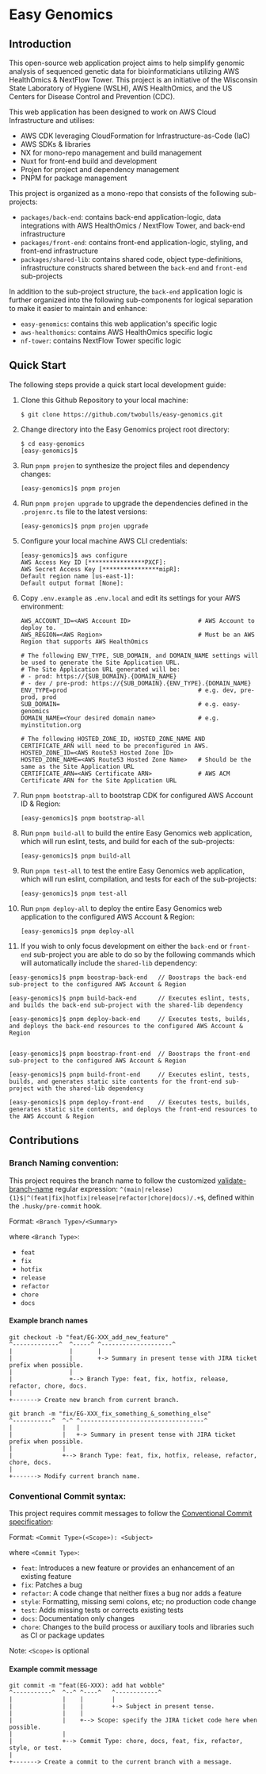 # Easy Genomics

## Introduction

This open-source web application project aims to help simplify genomic analysis of sequenced genetic data for
bioinformaticians utilizing AWS HealthOmics & NextFlow Tower. This project is an initiative of the Wisconsin State
Laboratory of Hygiene (WSLH), AWS HealthOmics, and the US Centers for Disease Control and Prevention (CDC).

This web application has been designed to work on AWS Cloud Infrastructure and utilises:

- AWS CDK leveraging CloudFormation for Infrastructure-as-Code (IaC)
- AWS SDKs & libraries
- NX for mono-repo management and build management
- Nuxt for front-end build and development
- Projen for project and dependency management
- PNPM for package management

This project is organized as a mono-repo that consists of the following sub-projects:

- `packages/back-end`: contains back-end application-logic, data integrations with AWS HealthOmics / NextFlow Tower, and
  back-end infrastructure
- `packages/front-end`: contains front-end application-logic, styling, and front-end infrastructure
- `packages/shared-lib`: contains shared code, object type-definitions, infrastructure constructs shared between the
  `back-end` and `front-end` sub-projects

In addition to the sub-project structure, the `back-end` application logic is further organized into the following
sub-components for logical separation to make it easier to maintain and enhance:

- `easy-genomics`: contains this web application's specific logic
- `aws-healthomics`: contains AWS HealthOmics specific logic
- `nf-tower`: contains NextFlow Tower specific logic

## Quick Start

The following steps provide a quick start local development guide:

1. Clone this Github Repository to your local machine:
   ```
   $ git clone https://github.com/twobulls/easy-genomics.git
   ```
2. Change directory into the Easy Genomics project root directory:
   ```
   $ cd easy-genomics
   [easy-genomics]$
   ```
3. Run `pnpm projen` to synthesize the project files and dependency changes:
   ```
   [easy-genomics]$ pnpm projen
   ```
4. Run `pnpm projen upgrade` to upgrade the dependencies defined in the `.projenrc.ts` file to the latest versions:
   ```
   [easy-genomics]$ pnpm projen upgrade
   ```
5. Configure your local machine AWS CLI credentials:
   ```
   [easy-genomics]$ aws configure
   AWS Access Key ID [****************PXCF]:
   AWS Secret Access Key [****************mipR]:
   Default region name [us-east-1]:
   Default output format [None]:
   ```
6. Copy `.env.example` as `.env.local` and edit its settings for your AWS environment:

   ```
   AWS_ACCOUNT_ID=<AWS Account ID>                   # AWS Account to deploy to.
   AWS_REGION=<AWS Region>                           # Must be an AWS Region that supports AWS HealthOmics

   # The following ENV_TYPE, SUB_DOMAIN, and DOMAIN_NAME settings will be used to generate the Site Application URL.
   # The Site Application URL generated will be:
   # - prod: https://{SUB_DOMAIN}.{DOMAIN_NAME}
   # - dev / pre-prod: https://{SUB_DOMAIN}.{ENV_TYPE}.{DOMAIN_NAME}
   ENV_TYPE=prod                                     # e.g. dev, pre-prod, prod
   SUB_DOMAIN=                                       # e.g. easy-genomics
   DOMAIN_NAME=<Your desired domain name>            # e.g. myinstitution.org

   # The following HOSTED_ZONE_ID, HOSTED_ZONE_NAME AND CERTIFICATE_ARN will need to be preconfigured in AWS.
   HOSTED_ZONE_ID=<AWS Route53 Hosted Zone ID>
   HOSTED_ZONE_NAME=<AWS Route53 Hosted Zone Name>   # Should be the same as the Site Application URL
   CERTIFICATE_ARN=<AWS Certificate ARN>             # AWS ACM Certificate ARN for the Site Application URL
   ```

7. Run `pnpm bootstrap-all` to bootstrap CDK for configured AWS Account ID & Region:
   ```
   [easy-genomics]$ pnpm bootstrap-all
   ```
8. Run `pnpm build-all` to build the entire Easy Genomics web application, which will run eslint, tests, and build for
   each of the sub-projects:
   ```
   [easy-genomics]$ pnpm build-all
   ```
9. Run `pnpm test-all` to test the entire Easy Genomics web application, which will run eslint, compilation, and tests
   for each of the sub-projects:
   ```
   [easy-genomics]$ pnpm test-all
   ```
10. Run `pnpm deploy-all` to deploy the entire Easy Genomics web application to the configured AWS Account & Region:
    ```
    [easy-genomics]$ pnpm deploy-all
    ```
11. If you wish to only focus development on either the `back-end` or `front-end` sub-project you are able to do so by
    the following commands which will automatically include the `shared-lib` dependency:

```
[easy-genomics]$ pnpm boostrap-back-end   // Boostraps the back-end sub-project to the configured AWS Account & Region

[easy-genomics]$ pnpm build-back-end      // Executes eslint, tests, and builds the back-end sub-project with the shared-lib dependency

[easy-genomics]$ pnpm deploy-back-end     // Executes tests, builds, and deploys the back-end resources to the configured AWS Account & Region


[easy-genomics]$ pnpm boostrap-front-end  // Boostraps the front-end sub-project to the configured AWS Account & Region

[easy-genomics]$ pnpm build-front-end     // Executes eslint, tests, builds, and generates static site contents for the front-end sub-project with the shared-lib dependency

[easy-genomics]$ pnpm deploy-front-end    // Executes tests, builds, generates static site contents, and deploys the front-end resources to the AWS Account & Region
```

## Contributions

### Branch Naming convention:

This project requires the branch name to follow the customized
[validate-branch-name](https://www.npmjs.com/package/validate-branch-name) regular expression:
`^(main|release){1}$|^(feat|fix|hotfix|release|refactor|chore|docs)/.+$`, defined within the `.husky/pre-commit` hook.

Format: `<Branch Type>/<Summary>`

where `<Branch Type>`:

- `feat`
- `fix`
- `hotfix`
- `release`
- `refactor`
- `chore`
- `docs`

#### Example branch names

```
git checkout -b "feat/EG-XXX_add_new_feature"
^-------------^  ^-----^ ^--------------------^
|                |       |
|                |       +-> Summary in present tense with JIRA ticket prefix when possible.
|                |
|                +--> Branch Type: feat, fix, hotfix, release, refactor, chore, docs.
|
+-------> Create new branch from current branch.
```

```
git branch -m "fix/EG-XXX_fix_something_&_something_else"
^-----------^  ^-^ ^-----------------------------------^
|              |   |
|              |   +-> Summary in present tense with JIRA ticket prefix when possible.
|              |
|              +--> Branch Type: feat, fix, hotfix, release, refactor, chore, docs.
|
+-------> Modify current branch name.
```

### Conventional Commit syntax:

This project requires commit messages to follow the
[Conventional Commit specification](https://www.conventionalcommits.org/):

Format: `<Commit Type>(<Scope>): <Subject>`

where `<Commit Type>`:

- `feat`: Introduces a new feature or provides an enhancement of an existing feature
- `fix`: Patches a bug
- `refactor`: A code change that neither fixes a bug nor adds a feature
- `style`: Formatting, missing semi colons, etc; no production code change
- `test`: Adds missing tests or corrects existing tests
- `docs`: Documentation only changes
- `chore`: Changes to the build process or auxiliary tools and libraries such as CI or package updates

Note: `<Scope>` is optional

#### Example commit message

```
git commit -m "feat(EG-XXX): add hat wobble"
^-----------^  ^--^ ^----^   ^------------^
|              |    |        |
|              |    |        +-> Subject in present tense.
|              |    |
|              |    +--> Scope: specify the JIRA ticket code here when possible.
|              |
|              +--> Commit Type: chore, docs, feat, fix, refactor, style, or test.
|
+-------> Create a commit to the current branch with a message.
```
